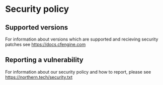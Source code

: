 # Security policy

## Supported versions

For information about versions which are supported and recieving security patches see https://docs.cfengine.com

## Reporting a vulnerability

For information about our security policy and how to report, please see https://northern.tech/security.txt
